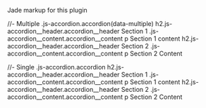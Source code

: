 Jade markup for this plugin

//- Multiple
.js-accordion.accordion(data-multiple)
    h2.js-accordion__header.accordion__header Section 1
    .js-accordion__content.accordion__content
        p Section 1 content
    h2.js-accordion__header.accordion__header Section 2
    .js-accordion__content.accordion__content
        p Section 2 Content

//- Single
.js-accordion.accordion
    h2.js-accordion__header.accordion__header Section 1
    .js-accordion__content.accordion__content
        p Section 1 content
    h2.js-accordion__header.accordion__header Section 2
    .js-accordion__content.accordion__content
        p Section 2 Content
